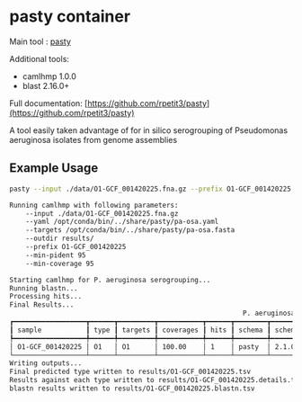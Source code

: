 # pasty container

Main tool : [pasty](https://github.com/rpetit3/pasty)

Additional tools:

- camlhmp 1.0.0
- blast 2.16.0+

Full documentation: [https://github.com/rpetit3/pasty](https://github.com/rpetit3/pasty)

A tool easily taken advantage of for in silico serogrouping of Pseudomonas aeruginosa isolates from genome assemblies

## Example Usage

```bash
pasty --input ./data/O1-GCF_001420225.fna.gz --prefix O1-GCF_001420225 --outdir results/

Running camlhmp with following parameters:
    --input ./data/O1-GCF_001420225.fna.gz
    --yaml /opt/conda/bin/../share/pasty/pa-osa.yaml
    --targets /opt/conda/bin/../share/pasty/pa-osa.fasta
    --outdir results/
    --prefix O1-GCF_001420225
    --min-pident 95
    --min-coverage 95

Starting camlhmp for P. aeruginosa serogrouping...
Running blastn...
Processing hits...
Final Results...
                                                          P. aeruginosa serogrouping                                                          
┏━━━━━━━━━━━━━━━━━━┳━━━━━━┳━━━━━━━━━┳━━━━━━━━━━━┳━━━━━━┳━━━━━━━━┳━━━━━━━━━━━━━━━━┳━━━━━━━━━━━━━━━━━┳━━━━━━━━━━━━━━━━━━━━━━━━━━━━━━━┳━━━━━━━━━┓
┃ sample           ┃ type ┃ targets ┃ coverages ┃ hits ┃ schema ┃ schema_version ┃ camlhmp_version ┃ params                        ┃ comment ┃
┡━━━━━━━━━━━━━━━━━━╇━━━━━━╇━━━━━━━━━╇━━━━━━━━━━━╇━━━━━━╇━━━━━━━━╇━━━━━━━━━━━━━━━━╇━━━━━━━━━━━━━━━━━╇━━━━━━━━━━━━━━━━━━━━━━━━━━━━━━━╇━━━━━━━━━┩
│ O1-GCF_001420225 │ O1   │ O1      │ 100.00    │ 1    │ pasty  │ 2.1.0          │ 1.0.0           │ min-coverage=95;min-pident=95 │         │
└──────────────────┴──────┴─────────┴───────────┴──────┴────────┴────────────────┴─────────────────┴───────────────────────────────┴─────────┘
Writing outputs...
Final predicted type written to results/O1-GCF_001420225.tsv
Results against each type written to results/O1-GCF_001420225.details.tsv
blastn results written to results/O1-GCF_001420225.blastn.tsv
```
